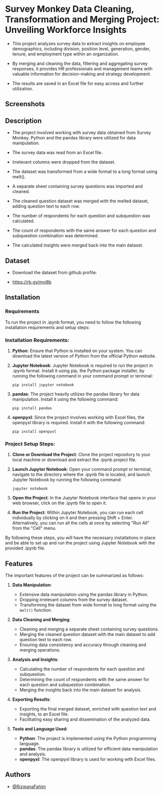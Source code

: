 
# Survey Monkey Data Cleaning, Transformation and Merging Project: Unveiling Workforce Insights






* This project analyzes survey data to extract insights on employee demographics, including division, position level, generation, gender, tenure, and employment type within an organization. 

* By merging and cleaning the data, filtering and aggregating survey responses, it provides HR professionals and management teams with valuable information for decision-making and strategy development. 

* The results are saved in an Excel file for easy access and further utilization.


## Screenshots
## Description

* The project involved working with survey data obtained from Survey Monkey. Python and the pandas library were utilized for data manipulation.

* The survey data was read from an Excel file.

* Irrelevant columns were dropped from the dataset.

* The dataset was transformed from a wide format to a long format using melt().

* A separate sheet containing survey questions was imported and cleaned.

* The cleaned question dataset was merged with the melted dataset, adding question text to each row.

* The number of respondents for each question and subquestion was calculated.

* The count of respondents with the same answer for each question and subquestion combination was determined.

* The calculated insights were merged back into the main dataset.
## Dataset

* Download the dataset from github profile:

* https://rb.gy/mvi8b
## Installation

### Requirements

To run the project in .ipynb format, you need to follow the following installation requirements and setup steps:

### Installation Requirements:
1. **Python**: Ensure that Python is installed on your system. You can download the latest version of Python from the official Python website.

2. **Jupyter Notebook**: Jupyter Notebook is required to run the project in .ipynb format. Install it using pip, the Python package installer, by running the following command in your command prompt or terminal:
   ```
   pip install jupyter notebook
   ```

3. **pandas**: The project heavily utilizes the pandas library for data manipulation. Install it using the following command:
   ```
   pip install pandas
   ```

4. **openpyxl**: Since the project involves working with Excel files, the openpyxl library is required. Install it with the following command:
   ```
   pip install openpyxl
   ```

### Project Setup Steps:
1. **Clone or Download the Project**: Clone the project repository to your local machine or download and extract the .ipynb project file.

2. **Launch Jupyter Notebook**: Open your command prompt or terminal, navigate to the directory where the .ipynb file is located, and launch Jupyter Notebook by running the following command:
   ```
   jupyter notebook
   ```

3. **Open the Project**: In the Jupyter Notebook interface that opens in your web browser, click on the .ipynb file to open it.

4. **Run the Project**: Within Jupyter Notebook, you can run each cell individually by clicking on it and then pressing Shift + Enter. Alternatively, you can run all the cells at once by selecting "Run All" from the "Cell" menu.

By following these steps, you will have the necessary installations in place and be able to set up and run the project using Jupyter Notebook with the provided .ipynb file.
## Features

The important features of the project can be summarized as follows:

1. **Data Manipulation**:
   - Extensive data manipulation using the pandas library in Python.
   - Dropping irrelevant columns from the survey dataset.
   - Transforming the dataset from wide format to long format using the `melt()` function.

2. **Data Cleaning and Merging**:
   - Cleaning and merging a separate sheet containing survey questions.
   - Merging the cleaned question dataset with the main dataset to add question text to each row.
   - Ensuring data consistency and accuracy through cleaning and merging operations.

3. **Analysis and Insights**:
   - Calculating the number of respondents for each question and subquestion.
   - Determining the count of respondents with the same answer for each question and subquestion combination.
   - Merging the insights back into the main dataset for analysis.

4. **Exporting Results**:
   - Exporting the final merged dataset, enriched with question text and insights, to an Excel file.
   - Facilitating easy sharing and dissemination of the analyzed data.

5. **Tools and Language Used**:
   - **Python**: The project is implemented using the Python programming language.
   - **pandas**: The pandas library is utilized for efficient data manipulation and analysis.
   - **openpyxl**: The openpyxl library is used for working with Excel files.


## Authors

- [@RizwanaFahim](https://github.com/RizwanaFahim)


